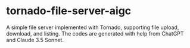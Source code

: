 # tornado-file-server-aigc
A simple file server implemented with Tornado, supporting file upload, download, and listing. The codes are generated with help from ChatGPT and Claude 3.5 Sonnet.
